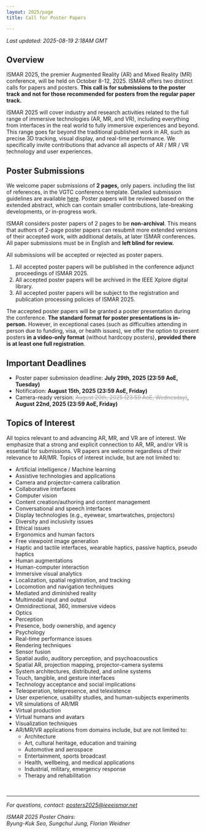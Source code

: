 ```yaml
---
layout: 2025/page
title: Call for Poster Papers

---
```

*Last updated: 2025-08-19 2:18AM GMT*

## Overview

ISMAR 2025, the premier Augmented Reality (AR) and Mixed Reality (MR) conference, will be held on October 8-12, 2025. ISMAR offers two distinct calls for papers and posters. **This call is for submissions to the poster track and not for those recommended for posters from the regular paper track.**

ISMAR 2025 will cover industry and research activities related to the full range of immersive technologies (AR, MR, and VR), including everything from interfaces in the real world to fully immersive experiences and beyond. This range goes far beyond the traditional published work in AR, such as precise 3D tracking, visual display, and real-time performance. We specifically invite contributions that advance all aspects of AR / MR / VR technology and user experiences.

## Poster Submissions

We welcome paper submissions of **2 pages,** only papers. including the list of references, in the VGTC conference template. Detailed submission guidelines are available [here](/2025/contribute/guidelines/poster-paper-guidelines/). Poster papers will be reviewed based on the extended abstract, which can contain smaller contributions, late-breaking developments, or in-progress work. 

ISMAR considers poster papers of 2 pages to be **non-archival**. This means that authors of 2-page poster papers can resubmit more extended versions of their accepted work, with additional details, at later ISMAR conferences. All paper submissions must be in English and **left blind for review.**

All submissions will be accepted or rejected as poster papers.

1. All accepted poster papers will be published in the conference adjunct proceedings of ISMAR 2025.
2.  All accepted poster papers will be archived in the IEEE Xplore digital library.
3.  All accepted poster papers will be subject to the registration and publication processing policies of ISMAR 2025.

The accepted poster papers will be granted a poster presentation during the conference. **The standard format for poster presentations is in-person.** However, in exceptional cases (such as difficulties attending in person due to funding, visa, or health issues), we offer the option to present posters **in a video-only format** (without hardcopy posters), **provided there is at least one full registration**.

## Important Deadlines

- Poster paper submission deadline: **July 29th, 2025 (23:59 AoE, Tuesday)**
- Notification: **August 15th, 2025 (23:59 AoE, Friday)**
- Camera-ready version: <s style="color: #999;">August 20th, 2025 (23:59 AoE, Wednesday)</s>, **August 22nd, 2025 (23:59 AoE, Friday)**


## Topics of Interest

All topics relevant to and advancing AR, MR, and VR are of interest. We emphasize that a strong and explicit connection to AR, MR, and/or VR is essential for submissions. VR papers are welcome regardless of their relevance to AR/MR. Topics of interest include, but are not limited to:

- Artificial intelligence / Machine learning
- Assistive technologies and applications
- Camera and projector-camera calibration
- Collaborative interfaces
- Computer vision
- Content creation/authoring and content management
- Conversational and speech interfaces
- Display technologies (e.g., eyewear, smartwatches, projectors)
- Diversity and inclusivity issues
- Ethical issues
- Ergonomics and human factors
- Free viewpoint image generation
- Haptic and tactile interfaces, wearable haptics, passive haptics, pseudo haptics
- Human augmentations
- Human-computer interaction
- Immersive visual analytics
- Localization, spatial registration, and tracking
- Locomotion and navigation techniques
- Mediated and diminished reality
- Multimodal input and output
- Omnidirectional, 360, immersive videos
- Optics
- Perception
- Presence, body ownership, and agency
- Psychology
- Real-time performance issues
- Rendering techniques
- Sensor fusion
- Spatial audio, auditory perception, and psychoacoustics
- Spatial AR, projection mapping, projector-camera systems
- System architectures, distributed, and online systems
- Touch, tangible, and gesture interfaces
- Technology acceptance and social implications
- Teleoperation, telepresence, and telexistence
- User experience, usability studies, and human-subjects experiments
- VR simulations of AR/MR
- Virtual production
- Virtual humans and avatars
- Visualization techniques
- AR/MR/VR applications from domains include, but are not limited to:
  - Architecture
  - Art, cultural heritage, education and training
  - Automotive and aerospace
  - Entertainment, sports broadcast
  - Health, wellbeing, and medical applications
  - Industrial, military, emergency response
  - Therapy and rehabilitation

<br>

---

*For questions, contact: posters2025@ieeeismar.net*

*ISMAR 2025 Poster Chairs:<br>Byung-Kuk Seo, Sungchul Jung, Florian Weidner*

